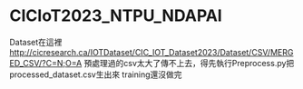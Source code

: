 # CICIoT2023_NTPU_NDAPAI
Dataset在這裡
http://cicresearch.ca/IOTDataset/CIC_IOT_Dataset2023/Dataset/CSV/MERGED_CSV/?C=N;O=A
預處理過的csv太大了傳不上去，得先執行Preprocess.py把processed_dataset.csv生出來
training還沒做完
